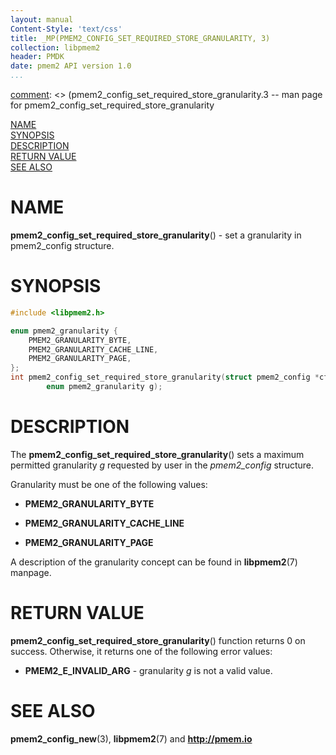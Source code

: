 ```yaml
---
layout: manual
Content-Style: 'text/css'
title: _MP(PMEM2_CONFIG_SET_REQUIRED_STORE_GRANULARITY, 3)
collection: libpmem2
header: PMDK
date: pmem2 API version 1.0
...
```


[comment]: <> (SPDX-License-Identifier: BSD-3-Clause)
[comment]: <> (Copyright 2019, Intel Corporation)

[comment]: <> (pmem2_config_set_required_store_granularity.3 -- man page for pmem2_config_set_required_store_granularity

[NAME](#name)<br />
[SYNOPSIS](#synopsis)<br />
[DESCRIPTION](#description)<br />
[RETURN VALUE](#return-value)<br />
[SEE ALSO](#see-also)<br />

# NAME #

**pmem2_config_set_required_store_granularity**() - set a granularity
in pmem2_config structure.

# SYNOPSIS #

```c
#include <libpmem2.h>

enum pmem2_granularity {
	PMEM2_GRANULARITY_BYTE,
	PMEM2_GRANULARITY_CACHE_LINE,
	PMEM2_GRANULARITY_PAGE,
};
int pmem2_config_set_required_store_granularity(struct pmem2_config *cfg,
		enum pmem2_granularity g);
```

# DESCRIPTION #

The **pmem2_config_set_required_store_granularity**() sets a maximum permitted
granularity *g* requested by user in the *pmem2_config* structure.

Granularity must be one of the following values:

 * **PMEM2_GRANULARITY_BYTE**

 * **PMEM2_GRANULARITY_CACHE_LINE**

 * **PMEM2_GRANULARITY_PAGE**

A description of the granularity concept can be found in **libpmem2**(7) manpage.

# RETURN VALUE #

**pmem2_config_set_required_store_granularity**() function returns 0 on success.
Otherwise, it returns one of the following error values:

 * **PMEM2_E_INVALID_ARG** - granularity *g* is not a valid value.

# SEE ALSO #
**pmem2_config_new**(3), **libpmem2**(7)
and **<http://pmem.io>**
